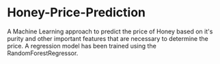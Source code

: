 # Honey-Price-Prediction
A Machine Learning approach to predict the price of Honey based on it's purity and other important features that are necessary to determine the price. A regression model has been trained using the RandomForestRegressor.
